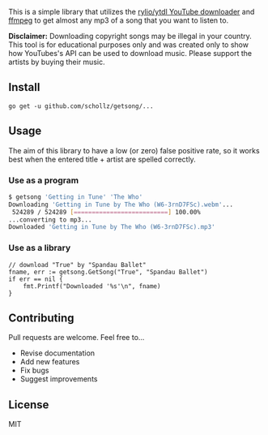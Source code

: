 
This is a simple library that utilizes the [rylio/ytdl YouTube downloader](https://github.com/rylio/ytdl) and [ffmpeg](https://www.ffmpeg.org/) to get almost any mp3 of a song that you want to listen to. 


**Disclaimer:** Downloading copyright songs may be illegal in your country. This tool is for educational purposes only and was created only to show how YouTubes's API can be used to download music. Please support the artists by buying their music.

## Install

```
go get -u github.com/schollz/getsong/...
```

## Usage 

The aim of this library to have a low (or zero) false positive rate, so it works best when the entered title + artist are spelled correctly.

### Use as a program

```bash
$ getsong 'Getting in Tune' 'The Who'
Downloading 'Getting in Tune by The Who (W6-3rnD7FSc).webm'...
 524289 / 524289 [==========================] 100.00% 
...converting to mp3...
Downloaded 'Getting in Tune by The Who (W6-3rnD7FSc).mp3'
```

### Use as a library

```golang
// download "True" by "Spandau Ballet"
fname, err := getsong.GetSong("True", "Spandau Ballet")
if err == nil {
    fmt.Printf("Downloaded '%s'\n", fname)
}
```

## Contributing

Pull requests are welcome. Feel free to...

- Revise documentation
- Add new features
- Fix bugs
- Suggest improvements


## License

MIT
